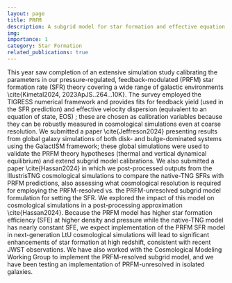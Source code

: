 ```yaml
---
layout: page
title: PRFM
description: A subgrid model for star formation and effective equation of state
img:
importance: 1
category: Star Formation
related_publications: true
---
```


This year saw completion of an extensive simulation study calibrating the parameters in our pressure-regulated, feedback-modulated (PRFM) star formation rate (SFR) theory covering a wide range of galactic environments \cite{Kimetal2024, 2023ApJS..264...10K}.
The survey employed the TIGRESS numerical framework and provides fits for feedback yield (used in the SFR prediction) and effective velocity dispersion (equivalent to an equation of state, EOS) ; these are chosen as calibration variables because they can be robustly measured in cosmological simulations even at coarse resolution.
We submitted a paper \cite{Jeffreson2024} presenting results from global galaxy simulations of both disk- and bulge-dominated systems using the GalactISM framework; these global simulations were used to validate the PRFM theory hypotheses (thermal and vertical dynamical equilibrium) and extend subgrid model calibrations.
We also submitted a paper \cite{Hassan2024} in which we post-processed outputs from the IllustrisTNG cosmological simulations to compare the native-TNG SFRs with PRFM predictions, also assessing what cosmological resolution is required for employing the PRFM-resolved vs. the PRFM-unresolved subgrid model formulation for setting the SFR.
We explored the impact of this model on cosmological simulations in a post-processing approximation \cite{Hassan2024}.
Because the PRFM model has higher star formation efficiency (SFE) at higher density and pressure while the native-TNG model has nearly constant SFE, we expect implementation of the PRFM SFR model in next-generation LtU cosmological simulations will lead to significant enhancements of star formation at high redshift, consistent with recent JWST observations.
We have also worked with the Cosmological Modeling Working Group to implement the PRFM-resolved subgrid model, and we have been testing an implementation of PRFM-unresolved in isolated galaxies.
